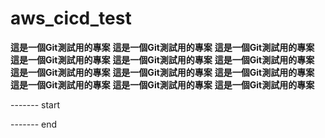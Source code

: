 # aws_cicd_test


**這是一個Git測試用的專案**
**這是一個Git測試用的專案**
**這是一個Git測試用的專案**
**這是一個Git測試用的專案**
**這是一個Git測試用的專案**
**這是一個Git測試用的專案**
**這是一個Git測試用的專案**
**這是一個Git測試用的專案**
**這是一個Git測試用的專案**
**這是一個Git測試用的專案**
**這是一個Git測試用的專案**
**這是一個Git測試用的專案**

------- start


------- end 

